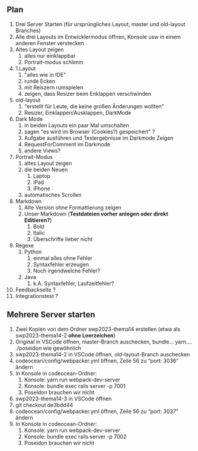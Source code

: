 ## Plan
1. Drei Server Starten (für ursprüngliches Layout, master und old-layout Branches)
1. Alle drei Layouts im Entwicklermodus öffnen, Konsole usw in einem anderen Fenster verstecken
1. Altes Layout zeigen
    1. alles nur einklappbar
    1. Portrait-modus schlimm
1. 1.Layout
    1. "alles wie in IDE"
    1. runde Ecken
    1. mit Reiszern rumspielen
    1. zeigen, dass Resizer beim Enklappen verschwinden
1. old-layout
    1. "erstellt für Leute, die keine großen Änderungen wollten"
    1. Resizer, Einklappen/Ausklappen, DarkMode
1. Dark Mode
    1. in beiden Layouts ein paar Mal umschalten 
    1. sagen "es wird im Browser (Cookies?) gespeichert" ?
    1. Aufgabe ausführen und Testergebnisse im Darkmode Zeigen
    1. RequestForComment im Darkmode
    1. andere Views?
1. Portrait-Modus 
    1. altes Layout zeigen
    1. die beiden Neuen
        1. Laptop
        1. iPad
        1. iPhone
    1. automatisches Scrollen
1. Markdown 
    1. Alte Version ohne Formattierung zeigen
    1. Unser Markdown (**Testdateien vorher anlegen oder direkt Editieren?**)
        1. Bold
        1. Italic
        1. Überschrifte lieber nicht
1. Regexe
    1. Python
        1. einmal alles ohne Fehler
        1. Syntaxfehler erzeugen
        1. Noch irgendwelche Fehler?
    1. Java
        1. k.A. Syntaxfehler, Laufzeitfehler?
1. Feedbackseite ?
1. Integrationstest ?

## Mehrere Server starten
1. Zwei Kopien von dem Ordner swp2023-thema14 erstellen (etwa als swp2023-thema14-2 **ohne Leerzeichen**)
1. Original in VSCode öffnen, master-Branch auschecken, bundle… yarn…. ./poseidon wie gewöhnlich
1. swp2023-thema14-2 in VSCode öffnen, old-layout-Branch auschecken
1. codeocean/config/webpacker.yml öffnen, Zeile 56 zu “port: 3036” ändern
1. In Konsole in codeocean-Ordner:
    1. Konsole: yarn run webpack-dev-server
    1. Konsole: bundle exec rails server -p 7001
    1. Poseidon brauchen wir nicht
1. swp2023-thema14-3 in VSCode öffnen
1. git checkout de3bdd44
1. codeocean/config/webpacker.yml öffnen, Zeile 56 zu “port: 3037” ändern
1. In Konsole in codeocean-Ordner:
    1. Konsole: yarn run webpack-dev-server
    1. Konsole: bundle exec rails server -p 7002
    1. Poseidon brauchen wir nicht